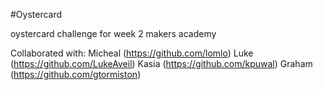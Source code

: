 
#Oystercard

oystercard challenge for week 2 makers academy

Collaborated with:
Micheal (https://github.com/lomlo)
Luke (https://github.com/LukeAveil)
Kasia (https://github.com/kpuwal)
Graham (https://github.com/gtormiston)
